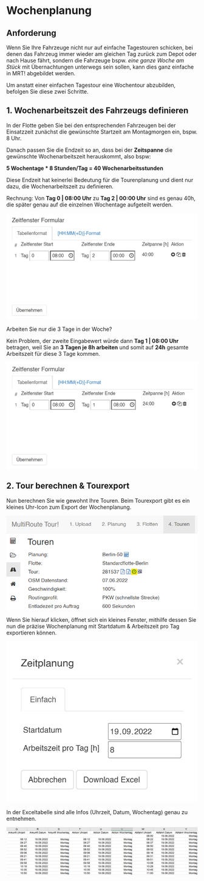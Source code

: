 # Wochenplanung

## Anforderung 
Wenn Sie Ihre Fahrzeuge nicht nur auf einfache Tagestouren schicken, bei denen das Fahrzeug immer wieder am gleichen Tag zurück zum Depot oder nach Hause fährt, sondern die Fahrzeuge bspw. *eine ganze Woche am Stück* mit Übernachtungen unterwegs sein sollen, kann dies ganz einfache in MRT! abgebildet werden. 

Um anstatt einer einfachen Tagestour eine Wochentour abzubilden, befolgen Sie diese zwei Schritte.

## 1. Wochenarbeitszeit des Fahrzeugs definieren 

In der Flotte geben Sie bei den entsprechenden Fahrzeugen bei der Einsatzzeit zunächst die gewünschte Startzeit am Montagmorgen ein, bspw. 8 Uhr. 

Danach passen Sie die Endzeit so an, dass bei der **Zeitspanne** die gewünschte Wochenarbeitszeit herauskommt, also bspw:

**5 Wochentage * 8 Stunden/Tag = 40 Wochenarbeitsstunden**

Diese Endzeit hat keinerlei Bedeutung für die Tourenplanung und dient nur dazu, die Wochenarbeitszeit zu definieren. 

Rechnung: Von **Tag 0 | 08:00 Uhr** zu **Tag 2 | 00:00 Uhr** sind es genau 40h, die später genau auf die einzelnen Wochentage aufgeteilt werden. 

![](assets/wochenplanung-40h.png)

Arbeiten Sie nur die 3 Tage in der Woche?

Kein Problem, der zweite Eingabewert würde dann **Tag 1 | 08:00 Uhr** betragen, weil Sie an **3 Tagen je 8h arbeiten** und somit auf **24h** gesamte Arbeitszeit für diese 3 Tage kommen.

![](assets/wochenplanung-24h.png)

## 2. Tour berechnen & Tourexport

Nun berechnen Sie wie gewohnt Ihre Touren. Beim Tourexport gibt es ein kleines Uhr-Icon zum Export der Wochenplanung. 

![](assets/wochenplanung-export.png)

Wenn Sie hierauf klicken, öffnet sich ein kleines Fenster, mithilfe dessen Sie nun die präzise Wochenplanung mit Startdatum & Arbeitszeit pro Tag exportieren können. 

![](assets/wochenplanung-excel.png)

In der Exceltabelle sind alle Infos (Uhrzeit, Datum, Wochentag) genau zu entnehmen.

![](assets/wochenplanung-excelexport.png)


